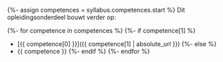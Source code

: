 {%- assign competences = syllabus.competences.start %}
Dit opleidingsonderdeel bouwt verder op:

{%- for competence in competences %}
    {%- if competence[1] %}
 - [{{ competence[0] }}]({{ competence[1] | absolute_url }})
    {%- else %}
 - {{ competence }}
    {%- endif %}
{%- endfor %}
